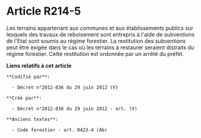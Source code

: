 # Article R214-5

Les terrains appartenant aux communes et aux établissements publics sur lesquels des travaux de reboisement sont entrepris à
l'aide de subventions de l'Etat sont soumis au régime forestier. La restitution des subventions peut être exigée dans le cas
où les terrains à restaurer seraient distraits du régime forestier. Cette restitution est ordonnée par un arrêté du préfet.

**Liens relatifs à cet article**

	**Codifié par**:

	  - Décret n°2012-836 du 29 juin 2012 (V)

	**Créé par**:

	  - Décret n°2012-836 du 29 juin 2012 - art. (V)

	**Anciens textes**:

	  - Code forestier - art. R423-4 (Ab)
